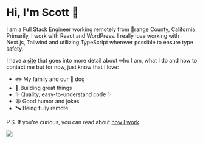 # Hi, I'm Scott :wave:

I am a Full Stack Engineer working remotely from 🍊range County, California. Primarily, I work with React and WordPress. I really love working with Next.js, Tailwind and utilizing TypeScript wherever possible to ensure type safety.

I have a [site](https://tdlm.github.io/) that goes into more detail about who I am, what I do and how to contact me but for now, just know that I love:

- 👪 My family and our 🐶 dog
- 🔨 Building great things
- ✨ Quality, easy-to-understand code ✨
- 😆 Good humor and jokes
- 🛰️ Being fully remote

P.S. If you're curious, you can read about [how I work](https://gist.github.com/tdlm/3cb67429e01212f921aace4e1af100a6).

![](https://komarev.com/ghpvc/?username=tdlm)

<!--
**tdlm/tdlm** is a ✨ _special_ ✨ repository because its `README.md` (this file) appears on your GitHub profile.

Here are some ideas to get you started:

- 🔭 I’m currently working on ...
- 🌱 I’m currently learning ...
- 👯 I’m looking to collaborate on ...
- 🤔 I’m looking for help with ...
- 💬 Ask me about ...
- 📫 How to reach me: ...
- 😄 Pronouns: ...
- ⚡ Fun fact: ...
-->
